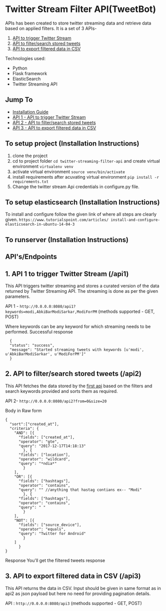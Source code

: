 # Twitter Stream Filter API(TweetBot)

APIs has been created to store twitter streaming data and retrieve data based on applied filters. It is a set of 3 APIs-
1. [API to trigger Twitter Stream](#1-api-to-trigger-twitter-stream-stream)
2. [API to filter/search stored tweets](#2-api-to-filtersearch-stored-tweets-search)
3. [API to export filtered data in CSV](#3-api-to-export-filtered-data-in-csv-getcsv)

Technologies used:
  - Python
  - Flask framework
  - ElasticSearch 
  - Twitter Streaming API
  
## Jump To
- [Installation Guide](#installation-instructions)
- [API 1 - API to trigger Twitter Stream](#1-api-to-trigger-twitter-stream-stream)
- [API 2 - API to filter/search stored tweets](#2-api-to-filtersearch-stored-tweets-search)
- [API 3 - API to export filtered data in CSV](#3-api-to-export-filtered-data-in-csv-getcsv)
  
## To setup project (Installation Instructions)
  1. clone the project
  2. cd to project folder `cd twitter-streaming-filter-api` and create virtual environment
  `virtualenv venv`
  3. activate virtual environment
  `source venv/bin/activate`
  4. install requirements after acuvating virtual environment
  `pip install -r requirements.txt`
  5. Change the twitter stream Api credentials in configure.py file.

## To setup elasticsearch (Installation Instructions)
  To install and configure follow the given link of where all steps are clearly given.
  `https://www.tutorialspoint.com/articles/ install-and-configure-elasticsearch-in-ubuntu-14-04-3`

## To runserver (Installation Instructions)
  
## API's/Endpoints
## 1. API 1 to trigger Twitter Stream (/api1)
This API triggers twitter streaming and stores a curated version of the data returned by Twitter Streaming API. The streaming is done as per the given parameters.

API 1 - `http://0.0.0.0:8080/api1?keywords=modi,AbkiBarModiSarkar,ModiForPM`
(methods supported - GET, POST)

Where keywords can be any keyword for which streaming needs to be performed.
Successful response
```
  {
  "status": "success",
  "message": "Started streaming tweets with keywords [u'modi', u'AbkiBarModiSarkar', u'ModiForPM']"
  }
  ```


## 2. API to filter/search stored tweets (/api2)
This API fetches the data stored by the [first api](#1-api-to-trigger-twitter-stream) based on the filters and search keywords provided and sorts them as required.

API 2- `http://0.0.0.0:8080/api2?from=0&size=20`

Body in Raw form 
```
{
  "sort":["created_at"],              
  "criteria": {
    "AND": [{
      "fields": ["created_at"], 
      "operator": "gte",    
      "query": "2017-12-17T14:18:13"
        }, {
      "fields": ["location"],
      "operator": "wildcard",
      "query": "*ndia*"
        }
    ],
    "OR": [{
      "fields": ["hashtags"],
      "operator": "contains",
      "query": "" //anything that hastag contians ex-- "Modi"
        }, {
      "fields": ["hashtags"],
      "operator": "contains",
      "query": " "
        }
    ],
    "NOT": [{
      "fields": ["source_device"],
      "operator": "equals",
      "query": "Twitter for Android"
        }
    ]
      }
}
```
Response
 You'll get the filtered tweets response 


## 3. API to export filtered data in CSV (/api3)
This API returns the data in CSV. Input should be given in same format as in api2 as json payload but here no need for providing pagination details.

API : `http://0.0.0.0:8080/api3`
(methods supported - GET, POST)
